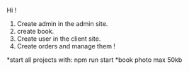 Hi !

1. Create admin in the admin site.
2. create book.
3. Create user in the client site.
4. Create orders and manage them !

*start all projects with: npm run start
*book photo max 50kb
